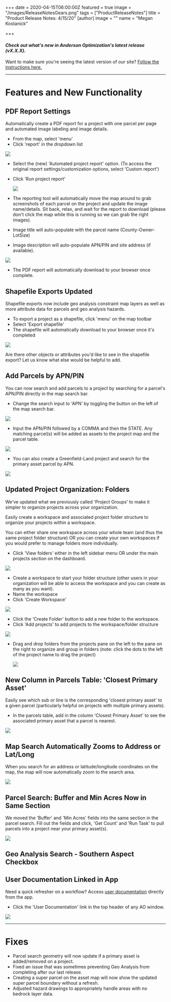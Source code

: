+++
date = 2020-04-15T06:00:00Z
featured = true
image = "/images/ReleaseNotesGears.png"
tags = ["ProductReleaseNotes"]
title = "Product Release Notes: 4/15/20"
[author]
image = ""
name = "Megan Kostanick"

+++
#### _Check out what's new in Anderson Optimization's latest release (vX.X.X)._

Want to make sure you're seeing the latest version of our site? [Follow the instructions here.](https://docs.andersonopt.com/Prospect/VersionReleaseNotes/latestversion/ "Get Latest Version")

***

# **Features and New Functionality**

## PDF Report Settings

Automatically create a PDF report for a project with one parcel per page and automated image labeling and image details.

* From the map, select 'menu'
* Click 'report' in the dropdown list

![](/images/Report_Menu.png)

* Select the (new) 'Automated project report' option. (To access the original report settings/customization options, select 'Custom report')
* Click 'Run project report'

  ![](/images/Automated_Project_Report.png)
* The reporting tool will automatically move the map around to grab screenshots of each parcel on the project and update the image name/details. Sit back, relax, and wait for the report to download (please don't click the map while this is running so we can grab the right images).
* Image title will auto-populate with the parcel name (County-Owner-LotSize)
* Image description will auto-populate APN/PIN and site address (if available).

![](/images/Auto_report_window.png)

* The PDF report will automatically download to your browser once complete.

## Shapefile Exports Updated

Shapefile exports now include geo analysis constraint map layers as well as more attribute data for parcels and geo analysis hazards.

* To export a project as a shapefile, click 'menu' on the map toolbar
* Select 'Export shapefile'
* The shapefile will automatically download to your browser once it's completed

![](/images/Export_shapefile.png)

Are there other objects or attributes you'd like to see in the shapefile export? Let us know what else would be helpful to add. 

## Add Parcels by APN/PIN

You can now search and add parcels to a project by searching for a parcel's APN/PIN directly in the map search bar.

* Change the search input to 'APN' by toggling the button on the left of the map search bar.

![](/images/APN_Map_Search.png)

* Input the APN/PIN followed by a COMMA and then the STATE. Any matching parcel(s) will be added as assets to the project map and the parcel table.

![](/images/Parcel_Added_APN.png)

* You can also create a Greenfield-Land project and search for the primary asset parcel by APN.

![](/images/Land_Project_APN.png)

## Updated Project Organization: Folders

We've updated what we previously called 'Project Groups' to make it simpler to organize projects across your organization.

Easily create a workspace and associated project folder structure to organize your projects within a workspace.

You can either share one workspace across your whole team (and thus the same project folder structure) OR you can create your own workspaces if you would prefer to manage folders more individually.

* Click 'View folders' either in the left sidebar menu OR under the main projects section on the dashboard.

![](/images/Folders.png)

* Create a workspace to start your folder structure (other users in your organization will be able to access the workspace and you can create as many as you want).
* Name the workspace
* Click 'Create Workspace'

![](/images/Folder_Workspace.png)

* Click the 'Create Folder' button to add a new folder to the workspace.
* Click 'Add projects' to add projects to the workspace/folder structure

![](/images/Create_Folder.png)

* Drag and drop folders from the projects pane on the left to the pane on the right to organize and group in folders (note: click the dots to the left of the project name to drag the project)

  ![](/images/Drag_Projects.png)

## New Column in Parcels Table: 'Closest Primary Asset'

Easily see which sub or line is the corresponding 'closest primary asset' to a given parcel (particularly helpful on projects with multiple primary assets).

* In the parcels table, add in the column 'Closest Primary Asset' to see the associated primary asset that a parcel is nearest.

![](/images/Closest_Primary_Asset.png)

## Map Search Automatically Zooms to Address or Lat/Long

When you search for an address or latitude/longitude coordinates on the map, the map will now automatically zoom to the search area.

![](/images/Search_Bar_Zoom.png)

## Parcel Search: Buffer and Min Acres Now in Same Section

We moved the 'Buffer' and 'Min Acres' fields into the same section in the parcel search. Fill out the fields and click, 'Get Count' and 'Run Task' to pull parcels into a project near your primary asset(s).

![](/images/Combined_Search.png)

## Geo Analysis Search - Southern Aspect Checkbox

## 

## User Documentation Linked in App

Need a quick refresher on a workflow? Access [user documentation](https://docs.andersonopt.com/workflow-overview/ "User Documentation") directly from the app.

* Click the 'User Documentation' link in the top header of any AO window.

![](/images/User_Documentation_2.png)

***

# **Fixes**

* Parcel search geometry will now update if a primary asset is added/removed on a project.
* Fixed an issue that was sometimes preventing Geo Analysis from completing after our last release.
* Creating a super parcel on the asset map will now show the updated super parcel boundary without a refresh.
* Adjusted hazard drawings to appropriately handle areas with no bedrock layer data.